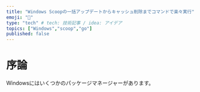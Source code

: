 ```yaml
---
title: "Windows Scoopの一括アップデートからキャッシュ削除までコマンドで楽々実行"
emoji: "💬"
type: "tech" # tech: 技術記事 / idea: アイデア
topics: ["Windows","scoop","go"]
published: false
---
```


# 序論

Windowsにはいくつかのパッケージマネージャーがあります。
